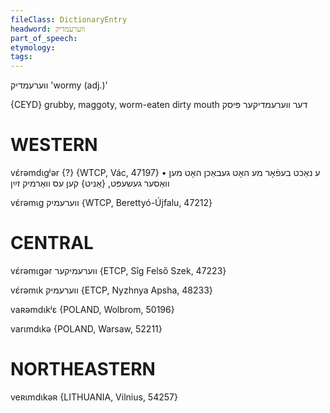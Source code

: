 ```yaml
---
fileClass: DictionaryEntry
headword: ווערעמדיק
part_of_speech: 
etymology: 
tags: 
---
```

ווערעמדיק
'wormy (adj.)'

{CEYD}
grubby, maggoty, worm-eaten
dirty mouth דער ווערעמדיקער פּיסק

WESTERN
========

vɛ́rəmdɩgʲər {?} {WTCP, Vác, 47197}
	•	ע נאַכט בעפֿאָר מע האָט געבאַכן האָט מען וואַסער געשעפּט, {אַניט} קען עס וואַרמיק זײַן

vɛ́rəmɩg ווערעמיק {WTCP, Berettyó-Újfalu, 47212}

CENTRAL
========

vɛ́rəmɩgər ווערעמיקער {ETCP, Sîg Felső Szek, 47223}

vɛ́rəmɩk ווערעמיק {ETCP, Nyzhnya Apsha, 48233}

vaʀəmdɩkʲɛ {POLAND, Wolbrom, 50196}

varɩmdɩkə {POLAND, Warsaw, 52211}

NORTHEASTERN
==============

veʀɩmdɩkəʀ {LITHUANIA, Vilnius, 54257}
